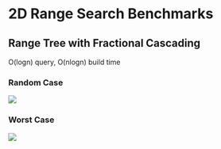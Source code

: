 # 2D Range Search Benchmarks


## Range Tree with Fractional Cascading


O(logn) query, O(nlogn) build time


### Random Case
![](randomcase.jpg)

### Worst Case
![](worstcase.jpg)
